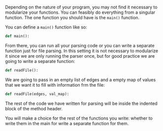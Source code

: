 <!--title={Writing a Main Function}-->

<!--badges={Python:22,Algorithms:11}-->

<!--concepts={directedGraphs, introToGraphs, useOfGraphs}-->

Depending on the nature of your program, you may not find it necessary to modularize your functions. You can feasibly do everything from a singular function. The one function you should have is the `main()` function.

You can define a `main()` function like so:

```python
def main():
```

From there, you can run all your parsing code or you can write a separate function just for file parsing. In this setting it is not necessary to modularize it since we are only running the parser once, but for good practice we are going to write a separate function:

```python
def readFile():
```

We are going to pass in an empty list of edges and a empty map of values that we want it to fill with information frm the file:

```python
def readFile(edges, val_map):
```

The rest of the code we have written for parsing will be inside the indented block of the method header.

You will make a choice for the rest of the functions you write: whether to write them in the main for write a separate function for them.